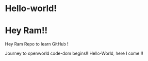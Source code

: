 # Hello-world!

# Hey Ram!!

Hey Ram Repo to learn GitHub !

Journey to openworld code-dom begins!! Hello-World, here I come !! 
